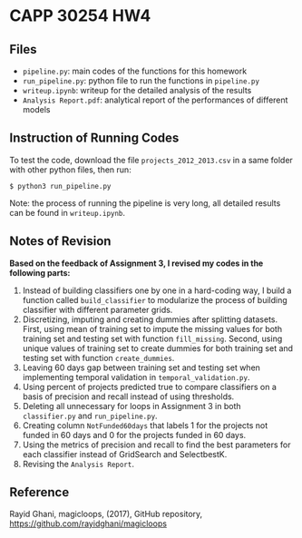 # CAPP 30254 HW4
## Files
- `pipeline.py`: main codes of the functions for this homework
- `run_pipeline.py`: python file to run the functions in `pipeline.py`
- `writeup.ipynb`: writeup for the detailed analysis of the results
- `Analysis Report.pdf`: analytical report of the performances of different models

## Instruction of Running Codes
To test the code, download the file `projects_2012_2013.csv` in a same folder with other python files, then run:
```
$ python3 run_pipeline.py
```
Note: the process of running the pipeline is very long, all detailed results can be found in `writeup.ipynb`.

## Notes of Revision 
**Based on the feedback of Assignment 3, I revised my codes in the following parts:**
1.	Instead of building classifiers one by one in a hard-coding way, I build a function called `build_classifier` to modularize the process of building classifier with different parameter grids.
2.	Discretizing, imputing and creating dummies after splitting datasets. First, using mean of training set to impute the missing values for both training set and testing set with function `fill_missing`. Second, using unique values of training set to create dummies for both training set and testing set with function `create_dummies`.
3.	Leaving 60 days gap between training set and testing set when implementing temporal validation in `temporal_validation.py`.
4.	Using percent of projects predicted true to compare classifiers on a basis of precision and recall instead of using thresholds.
5.	Deleting all unnecessary for loops in Assignment 3 in both `classifier.py` and `run_pipeline.py`.
6.	Creating column `NotFunded60days` that labels 1 for the projects not funded in 60 days and 0 for the projects funded in 60 days.
7.	Using the metrics of precision and recall to find the best parameters for each classifier instead of GridSearch and SelectbestK.
8.	Revising the `Analysis Report`.

## Reference
Rayid Ghani, magicloops, (2017), GitHub repository, https://github.com/rayidghani/magicloops
